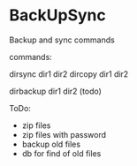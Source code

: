 # BackUpSync
Backup and sync commands

commands:

dirsync dir1 dir2
dircopy dir1 dir2

dirbackup dir1 dir2 (todo)


ToDo:

- zip files
- zip files with password
- backup old files
- db for find of old files

